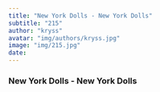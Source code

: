 ```yaml
---
title: "New York Dolls - New York Dolls"
subtitle: "215"
author: "kryss"
avatar: "img/authors/kryss.jpg"
image: "img/215.jpg"
date:
---
```


### New York Dolls - New York Dolls
